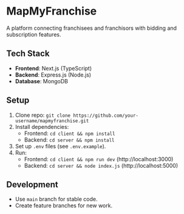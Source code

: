 # MapMyFranchise

A platform connecting franchisees and franchisors with bidding and subscription features.

## Tech Stack
- **Frontend**: Next.js (TypeScript)
- **Backend**: Express.js (Node.js)
- **Database**: MongoDB

## Setup
1. Clone repo: `git clone https://github.com/your-username/mapmyfranchise.git`
2. Install dependencies:
   - Frontend: `cd client && npm install`
   - Backend: `cd server && npm install`
3. Set up `.env` files (see `.env.example`).
4. Run:
   - Frontend: `cd client && npm run dev` (http://localhost:3000)
   - Backend: `cd server && node index.js` (http://localhost:5000)

## Development
- Use `main` branch for stable code.
- Create feature branches for new work. 